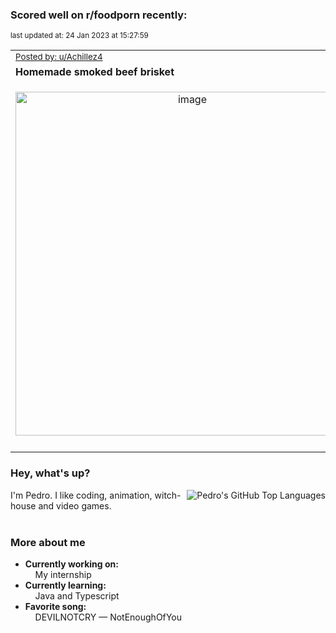 ### Scored well on r/foodporn recently:

<p align="left"><sub>last updated at: 24 Jan 2023 at 15:27:59</sub></p>

|   |
| --- |
| <sub>[Posted by: u/Achillez4][source]</sub> |
| **Homemade smoked beef brisket** | 
|<p align="center"> <img alt="image" src="https://i.redd.it/0pp6fhe3zpda1.jpg" width="550" /> </p>|
|   |

### Hey, what's up?
<img align="right" alt="Pedro's GitHub Top Languages" src="https://github-readme-stats.vercel.app/api/top-langs/?username=PedrosUsername&exclude_repo=HW2&layout=compact" />

I'm Pedro. I like coding, animation, witch-house and video games.<br><br>

### More about me
- **Currently working on:**  
&nbsp;&nbsp;&nbsp;&nbsp;My internship
- **Currently learning:**  
&nbsp;&nbsp;&nbsp;&nbsp;Java and Typescript
- **Favorite song:**  
&nbsp;&nbsp;&nbsp;&nbsp;DEVILNOTCRY — NotEnoughOfYou<br><br>

  



  
  
  
[linkedin]: https://linkedin.com/in/pedro-h-r-gomes-8a487b14a/
[gmail]: mailto:pilique11@gmail.com
[source]: https://reddit.com/r/FoodPorn/comments/10ixhwb/homemade_smoked_beef_brisket/
[redditAPI]: https://www.reddit.com/dev/api/